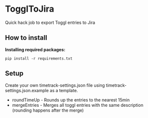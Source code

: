 # TogglToJira
Quick hack job to export Toggl entries to Jira

## How to install

**Installing required packages:**

```
pip install -r requirements.txt
```

## Setup

Create your own timetrack-settings.json file using timetrack-settings.json.example as a template.

- roundTimeUp - Rounds up the entries to the nearest 15min
- mergeEntries - Merges all toggl entries with the same description (rounding happens after the merge)
